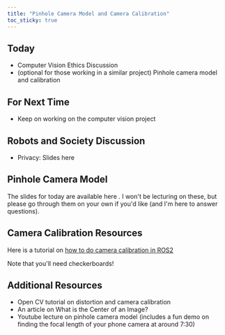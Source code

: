 ```yaml
---
title: "Pinhole Camera Model and Camera Calibration"
toc_sticky: true
---
```


## Today

* Computer Vision Ethics Discussion
* (optional for those working in a similar project) Pinhole camera model and calibration

## For Next Time

* Keep on working on the computer vision project

## Robots and Society Discussion
* Privacy: <a-no-proxy href="https://docs.google.com/presentation/d/1CL0kqJPcm2B2fiJgnZUSY_n4KXUTVVO3sLs50RWVQAg/edit#">Slides here </a-no-proxy>

## Pinhole Camera Model 

The slides for today are available <a-no-proxy href="https://docs.google.com/presentation/d/183hd5G-3i9NTpyTNFtQoUngpGFm1sggn/edit#slide=id.p19)"> here </a-no-proxy>.  I won't be lecturing on these, but please go through them on your own if you'd like (and I'm here to answer questions).

## Camera Calibration Resources

Here is a tutorial on [how to do camera calibration in ROS2](https://navigation.ros.org/tutorials/docs/camera_calibration.html)

Note that you'll need checkerboards!

## Additional Resources

* <a-no-proxy href="https://opencv-python-tutroals.readthedocs.io/en/latest/py_tutorials/py_calib3d/py_calibration/py_calibration.html#calibration"> Open CV tutorial on distortion and camera calibration </a-no-proxy>
* An article on <a-no-proxy href="https://www.ri.cmu.edu/pub_files/pub2/willson_reg_1993_1/willson_reg_1993_1.pdf"> What is the Center of an Image? </a-no-proxy> 
* <a-no-proxy href="https://www.youtube.com/watch?v=nOQvjG7Jbao"> Youtube lecture on pinhole camera model </a-no-proxy> (includes a fun demo on finding the focal length of your phone camera at around 7:30)

